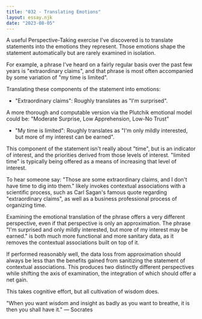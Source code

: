 ```yaml
---
title: "032 - Translating Emotions"
layout: essay.njk
date: "2023-08-05"
---
```


A useful Perspective-Taking exercise I've discovered is to translate statements into the emotions they represent. Those emotions shape the statement automatically but are rarely examined in isolation.

For example, a phrase I've heard on a fairly regular basis over the past few years is "extraordinary claims", and that phrase is most often accompanied by some variation of "my time is limited".

Translating these components of the statement into emotions:

- "Extraordinary claims": Roughly translates as "I'm surprised".
  
A more thorough and computable version via the Plutchik emotional model could be: "Moderate Surprise, Low Apprehension, Low-No Trust"

- "My time is limited": Roughly translates as "I'm only mildly interested, but more of my interest can be earned".
  
This component of the statement isn't really about "time", but is an indicator of interest, and the priorities derived from those levels of interest. "limited time" is typically being offered as a means of increasing that level of interest.

To hear someone say: "Those are some extraordinary claims, and I don't have time to dig into them." likely invokes contextual associations with a scientific process, such as Carl Sagan's famous quote regarding "extraordinary claims", as well as a business professional process of organizing time.

Examining the emotional translation of the phrase offers a very different perspective, even if that perspective is only an approximation. The phrase "I'm surprised and only mildly interested, but more of my interest may be earned." is both much more functional and more sanitary data, as it removes the contextual associations built on top of it.

If performed reasonably well, the data loss from approximation should always be less than the benefits gained from sanitizing the statement of contextual associations. This produces two distinctly different perspectives while shifting the axis of examination, the integration of which should offer a net gain.

This takes cognitive effort, but all cultivation of wisdom does.

"When you want wisdom and insight as badly as you want to breathe, it is then you shall have it." ― Socrates